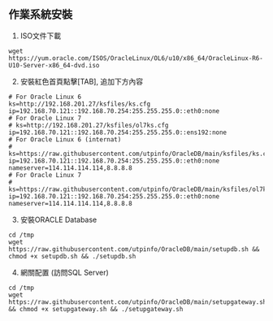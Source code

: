 ## 作業系統安裝
<!--
| Oracle Database 版本 | 適用 OS 版本               | 備註                  |
| ------------------ | ---------------------- | ------------------- |
| 11gR2 11.2.0.4     | Oracle Linux 6.4\~6.10 | 最穩定，官方內部測試環境常用      |
|                    | Oracle Linux 5.8+      | 可安裝，但較舊、已過時         |
|                    | Oracle Linux 7.x       | **可行但不推薦**，需手動修補相容性 |
|                    | Oracle Linux 8/9       | ❌ 不相容（glibc 版本過高）   |
-->
1. ISO文件下載
```
wget https://yum.oracle.com/ISOS/OracleLinux/OL6/u10/x86_64/OracleLinux-R6-U10-Server-x86_64-dvd.iso
```

2. 安裝紅色首頁點擊[TAB], 追加下方內容
```
# For Oracle Linux 6
ks=http://192.168.201.27/ksfiles/ks.cfg ip=192.168.70.121::192.168.70.254:255.255.255.0::eth0:none
# For Oracle Linux 7
# ks=http://192.168.201.27/ksfiles/ol7ks.cfg ip=192.168.70.121::192.168.70.254:255.255.255.0::ens192:none
# For Oracle Linux 6 (internat)
# ks=https://raw.githubusercontent.com/utpinfo/OracleDB/main/ksfiles/ks.cfg ip=192.168.70.121::192.168.70.254:255.255.255.0::eth0:none nameserver=114.114.114.114,8.8.8.8
# For Oracle Linux 7
# ks=https://raw.githubusercontent.com/utpinfo/OracleDB/main/ksfiles/ol7ks.cfg ip=192.168.70.121::192.168.70.254:255.255.255.0::eth0:none nameserver=114.114.114.114,8.8.8.8
```

3. 安裝ORACLE Database
```
cd /tmp
wget https://raw.githubusercontent.com/utpinfo/OracleDB/main/setupdb.sh && chmod +x setupdb.sh && ./setupdb.sh
```

4. 網關配置 (訪問SQL Server)
```
cd /tmp
wget https://raw.githubusercontent.com/utpinfo/OracleDB/main/setupgateway.sh && chmod +x setupgateway.sh && ./setupgateway.sh
```